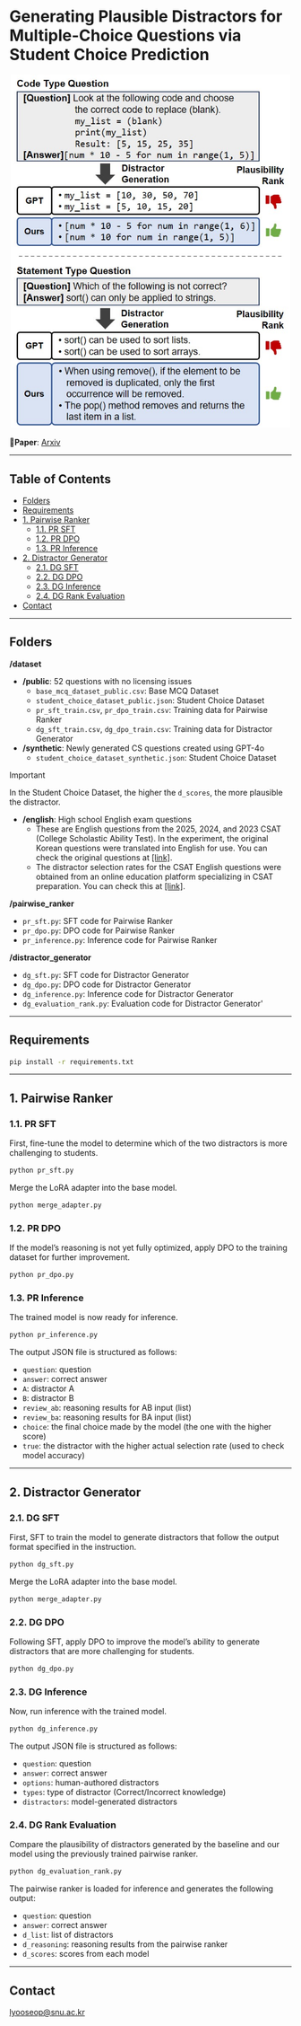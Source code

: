 # Generating Plausible Distractors for Multiple-Choice Questions via Student Choice Prediction


<p align="center">
  <img src="figure1.jpg" alt="figure1.jpg" width="500">
</p>


**📄Paper**: [Arxiv](https://arxiv.org/abs/2501.13125)       

---

## Table of Contents

- [Folders](#folders)
- [Requirements](#requirements)
- [1. Pairwise Ranker](#1-pairwise-ranker)
  - [1.1. PR SFT](#11-pr-sft)
  - [1.2. PR DPO](#12-pr-dpo)
  - [1.3. PR Inference](#13-pr-inference)
- [2. Distractor Generator](#2-distractor-generator)
  - [2.1. DG SFT](#21-dg-sft)
  - [2.2. DG DPO](#22-dg-dpo)
  - [2.3. DG Inference](#23-dg-inference)
  - [2.4. DG Rank Evaluation](#24-dg-rank-evaluation)
- [Contact](#contact)

---

## Folders

**/dataset**
  - **/public**: 52 questions with no licensing issues
    - `base_mcq_dataset_public.csv`: Base MCQ Dataset
    - `student_choice_dataset_public.json`: Student Choice Dataset
    - `pr_sft_train.csv`, `pr_dpo_train.csv`: Training data for Pairwise Ranker
    - `dg_sft_train.csv`, `dg_dpo_train.csv`: Training data for Distractor Generator
  - **/synthetic**: Newly generated CS questions created using GPT-4o
    - `student_choice_dataset_synthetic.json`: Student Choice Dataset

> [!IMPORTANT]
> In the Student Choice Dataset, the higher the `d_scores`, the more plausible the distractor.

  - **/english**: High school English exam questions
    - These are English questions from the 2025, 2024, and 2023 CSAT (College Scholastic Ability Test). In the experiment, the original Korean questions were translated into English for use. You can check the original questions at [[link]](https://www.suneung.re.kr/boardCnts/list.do?boardID=1500234&m=0403&s=suneung#;).
    - The distractor selection rates for the CSAT English questions were obtained from an online education platform specializing in CSAT preparation. You can check this at [[link]](https://www.megastudy.net/Entinfo/correctRate/main.asp?SubMainType=I&mOne=ipsi&mTwo=588).

**/pairwise_ranker**
  - `pr_sft.py`: SFT code for Pairwise Ranker
  - `pr_dpo.py`: DPO code for Pairwise Ranker
  - `pr_inference.py`: Inference code for Pairwise Ranker

**/distractor_generator**
  - `dg_sft.py`: SFT code for Distractor Generator
  - `dg_dpo.py`: DPO code for Distractor Generator
  - `dg_inference.py`: Inference code for Distractor Generator
  - `dg_evaluation_rank.py`: Evaluation code for Distractor Generator'

---

## Requirements
```bash
pip install -r requirements.txt
```
---

## 1. Pairwise Ranker

### 1.1. PR SFT

First, fine-tune the model to determine which of the two distractors is more challenging to students.
```bash
python pr_sft.py
```

Merge the LoRA adapter into the base model.
```bash
python merge_adapter.py
```

### 1.2. PR DPO
If the model’s reasoning is not yet fully optimized, apply DPO to the training dataset for further improvement.
```bash
python pr_dpo.py
```

### 1.3. PR Inference
The trained model is now ready for inference.
```bash
python pr_inference.py
``` 
The output JSON file is structured as follows:
- `question`: question
- `answer`: correct answer
- `A`: distractor A
- `B`: distractor B
- `review_ab`: reasoning results for AB input (list)
- `review_ba`: reasoning results for BA input (list)
- `choice`: the final choice made by the model (the one with the higher score)
- `true`: the distractor with the higher actual selection rate (used to check model accuracy)

---

## 2. Distractor Generator

### 2.1. DG SFT

First, SFT to train the model to generate distractors that follow the output format specified in the instruction.
```bash
python dg_sft.py
```

Merge the LoRA adapter into the base model.
```bash
python merge_adapter.py
```

### 2.2. DG DPO
Following SFT, apply DPO to improve the model’s ability to generate distractors that are more challenging for students.
```bash
python dg_dpo.py
```

### 2.3. DG Inference
Now, run inference with the trained model.     
```bash
python dg_inference.py
```
The output JSON file is structured as follows:
- `question`: question
- `answer`: correct answer
- `options`: human-authored distractors
- `types`: type of distractor (Correct/Incorrect knowledge)
- `distractors`: model-generated distractors


### 2.4. DG Rank Evaluation
Compare the plausibility of distractors generated by the baseline and our model using the previously trained pairwise ranker.
```bash
python dg_evaluation_rank.py
```
The pairwise ranker is loaded for inference and generates the following output:
- `question`: question
- `answer`: correct answer
- `d_list`: list of distractors
- `d_reasoning`: reasoning results from the pairwise ranker
- `d_scores`: scores from each model

---

## Contact

lyooseop@snu.ac.kr